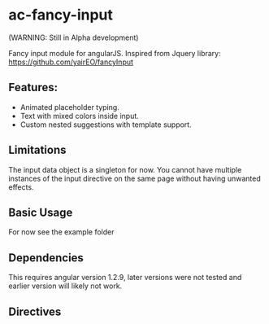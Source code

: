 # ac-fancy-input

(WARNING: Still in Alpha development)

Fancy input module for angularJS.
Inspired from Jquery library: https://github.com/yairEO/fancyInput

## Features:

- Animated placeholder typing.
- Text with mixed colors inside input.
- Custom nested suggestions with template support.

## Limitations

The input data object is a singleton for now.
You cannot have multiple instances of the input directive on the same page without having unwanted effects.

## Basic Usage

For now see the example folder

## Dependencies

This requires angular version 1.2.9, later versions were not tested and earlier version will likely not work.

## Directives






